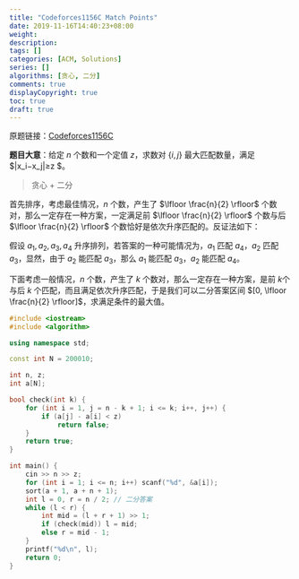 ```yaml
---
title: "Codeforces1156C Match Points"
date: 2019-11-16T14:40:23+08:00
weight: 
description:
tags: []
categories: [ACM, Solutions]
series: []
algorithms: [贪心, 二分]
comments: true
displayCopyright: true
toc: true
draft: true
---
```


原题链接：[Codeforces1156C](https://codeforces.com/contest/1156/problem/C )

**题目大意**：给定 $n$ 个数和一个定值 $z$，求数对 {$i, j$} 最大匹配数量，满足 $|x_i−x_j|≥z $。

<!--more-->

> 贪心 + 二分

首先排序，考虑最佳情况，$n$ 个数，产生了 $\lfloor \frac{n}{2} \rfloor$ 个数对，那么一定存在一种方案，一定满足前 $\lfloor \frac{n}{2} \rfloor$ 个数与后 $\lfloor \frac{n}{2} \rfloor$ 个数恰好是依次升序匹配的。反证法如下：

假设 $a_1,a_2,a_3,a_4$ 升序排列，若答案的一种可能情况为，$a_1$ 匹配 $a_4$，$a_2$ 匹配 $a_3$，显然，由于 $a_2$ 能匹配 $a_3$，那么 $a_1$ 能匹配 $a_3$，$a_2$ 能匹配 $a_4$。

下面考虑一般情况，$n$ 个数，产生了 $k$ 个数对，那么一定存在一种方案，是前 $k$个 与后 $k$ 个匹配，而且满足依次升序匹配，于是我们可以二分答案区间 $[0, \lfloor \frac{n}{2} \rfloor]$，求满足条件的最大值。

```cpp
#include <iostream>
#include <algorithm>

using namespace std;

const int N = 200010;

int n, z;
int a[N];

bool check(int k) {	
	for (int i = 1, j = n - k + 1; i <= k; i++, j++) {
        if (a[j] - a[i] < z)
			return false;
    }
	return true;
}

int main() {
	cin >> n >> z;
	for (int i = 1; i <= n; i++) scanf("%d", &a[i]);
	sort(a + 1, a + n + 1);
	int l = 0, r = n / 2; // 二分答案
	while (l < r) {
		int mid = (l + r + 1) >> 1;
		if (check(mid)) l = mid;
		else r = mid - 1;
	}
	printf("%d\n", l); 
    return 0;
}
```